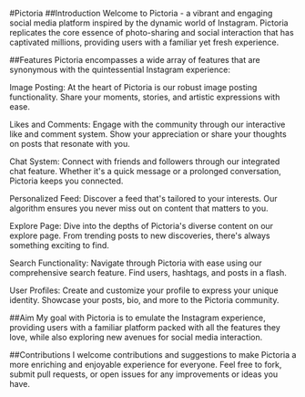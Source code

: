 #Pictoria
##Introduction
Welcome to Pictoria - a vibrant and engaging social media platform inspired by the dynamic world of Instagram. Pictoria replicates the core essence of photo-sharing and social interaction that has captivated millions, providing users with a familiar yet fresh experience.

##Features
Pictoria encompasses a wide array of features that are synonymous with the quintessential Instagram experience:

Image Posting: At the heart of Pictoria is our robust image posting functionality. Share your moments, stories, and artistic expressions with ease.

Likes and Comments: Engage with the community through our interactive like and comment system. Show your appreciation or share your thoughts on posts that resonate with you.

Chat System: Connect with friends and followers through our integrated chat feature. Whether it's a quick message or a prolonged conversation, Pictoria keeps you connected.

Personalized Feed: Discover a feed that's tailored to your interests. Our algorithm ensures you never miss out on content that matters to you.

Explore Page: Dive into the depths of Pictoria's diverse content on our explore page. From trending posts to new discoveries, there's always something exciting to find.

Search Functionality: Navigate through Pictoria with ease using our comprehensive search feature. Find users, hashtags, and posts in a flash.

User Profiles: Create and customize your profile to express your unique identity. Showcase your posts, bio, and more to the Pictoria community.

##Aim
My goal with Pictoria is to emulate the Instagram experience, providing users with a familiar platform packed with all the features they love, while also exploring new avenues for social media interaction.

##Contributions
I welcome contributions and suggestions to make Pictoria a more enriching and enjoyable experience for everyone. Feel free to fork, submit pull requests, or open issues for any improvements or ideas you have.

